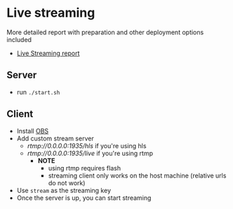 # Live streaming

More detailed report with preparation and other deployment options included
- [Live Streaming report](Live_Streaming_report.pdf)

## Server

- run `./start.sh`

## Client

- Install [OBS](https://obsproject.com/)
- Add custom stream server
  - _rtmp://0.0.0.0:1935/hls_ if you're using hls
  - _rtmp://0.0.0.0:1935/live_ if you're using rtmp
    - **NOTE**
      - using rtmp requires flash
      - streaming client only works on the host machine (relative urls do not work)
- Use `stream` as the streaming key
- Once the server is up, you can start streaming
